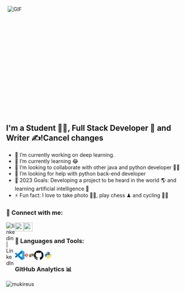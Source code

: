 

<img align="right" alt="GIF" src="https://github.com/abhisheknaiidu/abhisheknaiidu/blob/master/code.gif?raw=true" width="500" height="320" />

## I'm a Student 👨‍🎓, Full Stack Developer 🚀 and Writer ✍!Cancel changes
- 🔭 I’m currently working on deep learning.
- 🌱 I’m currently learning 😂
- 👯 I’m looking to collaborate with other java and python developer 👩‍💻 
- 🤔 I’m looking for help with python back-end developer
- 🥅 2023 Goals: Developing a project to be heard in the world 🌎 and learning artificial intelligence 🤖
- ⚡ Fun fact: I love to take photo 🏊‍♀️, play chess ♟  and cycling 🚴‍♀️

### 📩 Connect with me:

[<img align="left" alt="linkedin | LinkedIn" width="24px" src="https://raw.githubusercontent.com/peterthehan/peterthehan/master/assets/linkedin.svg" />][linkedin]

[<img align="left" height="24" width="24" src="https://cdn.jsdelivr.net/npm/simple-icons@v4/icons/instagram.svg" />][instagram]
[<img align="left" height="24" width="24" src="https://cdn.jsdelivr.net/npm/simple-icons@v4/icons/gmail.svg" />][gmail]

<br />

### 🔧 Languages and Tools:

[<img align="left" alt="Visual Studio Code" width="26px" src="https://raw.githubusercontent.com/github/explore/80688e429a7d4ef2fca1e82350fe8e3517d3494d/topics/visual-studio-code/visual-studio-code.png" />][vsCode]
[<img align="left" alt="Git" width="26px" src="https://raw.githubusercontent.com/github/explore/80688e429a7d4ef2fca1e82350fe8e3517d3494d/topics/git/git.png" />][git]
[<img align="left" alt="GitHub" width="26px" src="https://raw.githubusercontent.com/github/explore/78df643247d429f6cc873026c0622819ad797942/topics/github/github.png" />][github]

[<img align="left" alt="Python" width="26px" src="https://raw.githubusercontent.com/github/explore/cebd63002168a05a6a642f309227eefeccd92950/topics/python/python.png" />][python]


<br />





### GitHub Analytics 📊

  <img height="180em" align="left" src="https://github-readme-stats.vercel.app/api/top-langs?username=burcinozkan&show_icons=true&locale=en&layout=compact&langs_count=8&theme=radical" alt="mukireus"/>
</a>

<br />
<br />

[instagram]: https://www.instagram.com/hburcinnozkan/
[linkedin]: https://www.linkedin.com/in/burcinozkan/
[medium]: https://medium.com/@burcinozkkan12
[gmail]: mailto:burcinozkkan12@gmail.com

[vsCode]: https://code.visualstudio.com/
[git]: https://git-scm.com/
[android]: https://www.android.com/
[github]: https://github.com/burcinozkan
[python]: https://www.python.org/

[xd]: https://www.adobe.com/products/xd.html



